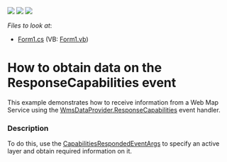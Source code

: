 <!-- default badges list -->
![](https://img.shields.io/endpoint?url=https://codecentral.devexpress.com/api/v1/VersionRange/128576718/20.1.4%2B)
[![](https://img.shields.io/badge/Open_in_DevExpress_Support_Center-FF7200?style=flat-square&logo=DevExpress&logoColor=white)](https://supportcenter.devexpress.com/ticket/details/T359144)
[![](https://img.shields.io/badge/📖_How_to_use_DevExpress_Examples-e9f6fc?style=flat-square)](https://docs.devexpress.com/GeneralInformation/403183)
<!-- default badges end -->
<!-- default file list -->
*Files to look at*:

* [Form1.cs](./CS/ResponseCapabilitiesHandler/Form1.cs) (VB: [Form1.vb](./VB/ResponseCapabilitiesHandler/Form1.vb))
<!-- default file list end -->

# How to obtain data on the ResponseCapabilities event


This example demonstrates how to receive information from a Web Map Service using the [WmsDataProvider.ResponseCapabilities](https://docs.devexpress.com/WindowsForms/DevExpress.XtraMap.WmsDataProvider.ResponseCapabilities?p=netframework) event handler.


<h3>Description</h3>

To do this, use the [CapabilitiesRespondedEventArgs](https://docs.devexpress.com/WindowsForms/DevExpress.XtraMap.CapabilitiesRespondedEventArgs?p=netframework) to specify an active layer and obtain required information on it.

<br/>
